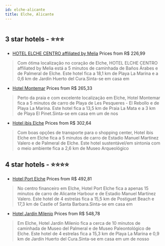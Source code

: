 ```yaml
---
id: elche-alicante
title: Elche, Alicante
---
```


<center><img src="https://i.travelapi.com/hotels/1000000/530000/525800/525753/76c72c4e_z.jpg" alt="" /></center>


##  3 star hotels - ⭐️⭐️⭐️

-    [HOTEL ELCHE CENTRO affiliated by Melia](https://www.hurb.com/br/aud/https://www.hurb.com/br/hotels/elche/hotel-elche-centro-affiliated-by-melia-HT-K8C0?cmp=18055) Prices from R$ 226,99
   > Com ótima localização no coração de Elche, HOTEL ELCHE CENTRO affiliated by Melia está a 5 minutos de caminhada de Baños Árabes e de Palmeral de Elche.  Este hotel fica a 18,1 km de Playa La Marina e a 0,6 km de Jardín Huerto del Cura.Sinta-se em casa em 
-    [Hotel Montemar](https://www.hurb.com/br/aud/https://www.hurb.com/br/hotels/elche/hotel-montemar-HT-8IB7?cmp=18055) Prices from R$ 265,33
   > Perto da praia e com excelente localização em Elche, Hotel Montemar fica a 5 minutos de carro de Playa de Les Pesqueres - El Rebollo e de Playa La Marina.  Este hotel fica a 13,5 km de Praia La Mata e a 3 km de Playa El Pinet.Sinta-se em casa em um de nos
-    [Hotel ibis Elche](https://www.hurb.com/br/aud/https://www.hurb.com/br/hotels/elche/hotel-ibis-elche-HT-VWSA?cmp=18055) Prices from R$ 302,64
   > Com boas opções de transporte para o shopping center, Hotel ibis Elche em Elche fica a 5 minutos de carro de Estadio Manuel Martínez Valero e de Palmeral de Elche.  Este hotel sustentável/em sintonia com o meio ambiente fica a 2,6 km de Museo Arqueológico

##  4 star hotels - ⭐️⭐️⭐️⭐️

-    [Hotel Port Elche](https://www.hurb.com/br/aud/https://www.hurb.com/br/hotels/elche/hotel-port-elche-HT-QCIC?cmp=18055) Prices from R$ 492,81
   > No centro financeiro em Elche, Hotel Port Elche fica a apenas 15 minutos de carro de Alicante Harbour e de Estadio Manuel Martínez Valero.  Este hotel de 4 estrelas fica a 15,5 km de Postiguet Beach e 17,3 km de Castle of Santa Barbara.Sinta-se em casa em
-    [Hotel Jardín Milenio](https://www.hurb.com/br/aud/https://www.hurb.com/br/hotels/elche/hotel-jardin-milenio-HT-NBSM?cmp=18055) Prices from R$ 548,78
   > Em Elche, Hotel Jardín Milenio fica a cerca de 10 minutos de caminhada de Museo del Palmeral e de Museo Paleontológico de Elche.  Este hotel de 4 estrelas fica a 15,3 km de Playa La Marina e 0,9 km de Jardín Huerto del Cura.Sinta-se em casa em um de nosso
